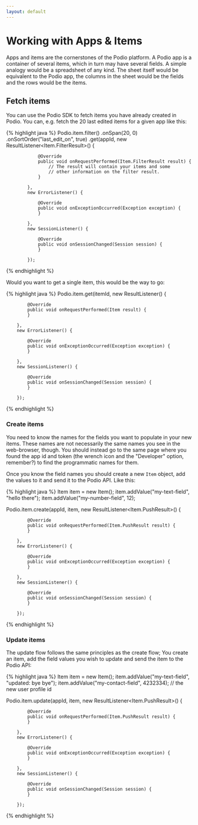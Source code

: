 ```yaml
---
layout: default
---
```

# Working with Apps & Items

Apps and items are the cornerstones of the Podio platform. A Podio app is a container of several items, which in turn may have several fields. A simple analogy would be a spreadsheet of any kind. The sheet itself would be equivalent to the Podio app, the columns in the sheet would be the fields and the rows would be the items.

## Fetch items
You can use the Podio SDK to fetch items you have already created in Podio. You can, e.g. fetch the 20 last edited items for a given app like this:

{% highlight java %}
Podio.item.filter()
        .onSpan(20, 0)
        .onSortOrder("last_edit_on", true)
        .get(appId,
            new ResultListener<Item.FilterResult>() {

                @Override
                public void onRequestPerformed(Item.FilterResult result) {
                    // The result will contain your items and some
                    // other information on the filter result.
                }

            },
            new ErrorListener() {

                @Override
                public void onExceptionOccurred(Exception exception) {
                }

            },
            new SessionListener() {

                @Override
                public void onSessionChanged(Session session) {
                }

            });
{% endhighlight %}

Would you want to get a single item, this would be the way to go:

{% highlight java %}
Podio.item.get(itemId,
        new ResultListener<Item>() {

            @Override
            public void onRequestPerformed(Item result) {
            }

        },
        new ErrorListener() {

            @Override
            public void onExceptionOccurred(Exception exception) {
            }

        },
        new SessionListener() {

            @Override
            public void onSessionChanged(Session session) {
            }

        });
{% endhighlight %}

### Create items ###
You need to know the names for the fields you want to populate in your new items. These names are not necessarily the same names you see in the web-browser, though. You should instead go to the same page where you found the app id and token (the wrench icon and the "Developer" option, remember?) to find the programmatic names for them.

Once you know the field names you should create a new `Item` object, add the values to it and send it to the Podio API. Like this:

{% highlight java %}
Item item = new Item();
item.addValue("my-text-field", "hello there");
item.addValue("my-number-field", 12);

Podio.item.create(appId, item,
        new ResultListener<Item.PushResult>() {

            @Override
            public void onRequestPerformed(Item.PushResult result) {
            }

        },
        new ErrorListener() {

            @Override
            public void onExceptionOccurred(Exception exception) {
            }

        },
        new SessionListener() {

            @Override
            public void onSessionChanged(Session session) {
            }

        });
{% endhighlight %}

### Update items ###
The update flow follows the same principles as the create flow; You create an item, add the field values you wish to update and send the item to the Podio API:

{% highlight java %}
Item item = new Item();
item.addValue("my-text-field", "updated: bye bye");
item.addValue("my-contact-field", 4232334); // the new user profile id

Podio.item.update(appId, item,
        new ResultListener<Item.PushResult>() {

            @Override
            public void onRequestPerformed(Item.PushResult result) {
            }

        },
        new ErrorListener() {

            @Override
            public void onExceptionOccurred(Exception exception) {
            }

        },
        new SessionListener() {

            @Override
            public void onSessionChanged(Session session) {
            }

        });
{% endhighlight %}
